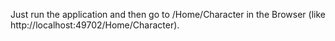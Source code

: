 Just run the application and then go to /Home/Character in the Browser (like http://localhost:49702/Home/Character).
